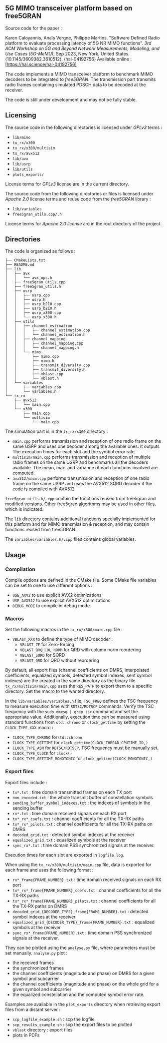 ## 5G MIMO transceiver platform based on free5GRAN

Source code for the paper :

Karen Caloyannis, Anaïs Vergne, Philippe Martins. "Software Defined 
Radio platform to evaluate processing latency of 5G NR MIMO 
functions". *3rd ACM Workshop on 5G and Beyond Network 
Measurements, Modeling, and Use Cases (5G-MeMU)*, Sep 2023, New York, United States. ⟨10.1145/3609382.3610512⟩. ⟨hal-04192756⟩
Available online : [https://hal.science/hal-04192756]



The code implements a MIMO transceiver platform to benchmark MIMO decoders to be integrated to *free5GRAN*.
The transmission part transmits radio frames containing simulated PDSCH data to
be decoded at the receiver.

The code is still under development and may not be fully stable.

## Licensing 

The source code in the following directories is licensed under *GPLv3* terms : 
- ```lib/mimo```
- ```tx_rx/x300```
- ```tx_rx/x300/multisim```
- ```tx_rx/avx512```
- ```lib/avx```
- ```lib/usrp```
- ```lib/utils```
- ```plots_exports/```

License terms for *GPLv3* license are in the current directory. 

The source code from the following directories or files is licensed under *Apache 2.0* license 
terms and reuse code from the *free5GRAN* library : 
- ```lib/variables```
- ```free5gran_utils.cpp/.h```

License terms for *Apache 2.0 license* are in the root directory 
of the project. 

## Directories

The code is organized as follows :

```
├── CMakeLists.txt
├── README.md
├── lib
│   ├── avx
│   │   └── avx_ops.h
│   ├── free5gran_utils.cpp
│   ├── free5gran_utils.h
│   ├── usrp
│   │   ├── usrp.cpp
│   │   ├── usrp.h
│   │   ├── usrp_b210.cpp
│   │   ├── usrp_b210.h
│   │   ├── usrp_x300.cpp
│   │   └── usrp_x300.h
│   ├── utils
│   │   ├── channel_estimation
│   │   │   ├── channel_estimation.cpp
│   │   │   └── channel_estimation.h
│   │   ├── channel_mapping
│   │   │   ├── channel_mapping.cpp
│   │   │   └── channel_mapping.h
│   │   └── mimo
│   │       ├── mimo.cpp
│   │       ├── mimo.h
│   │       ├── transmit_diversity.cpp
│   │       ├── transmit_diversity.h
│   │       ├── vblast.cpp
│   │       └── vblast.h
│   └── variables
│       ├── variables.cpp
│       └── variables.h
└── tx_rx
    ├── avx512
    │   └── main.cpp
    └── x300
        ├── main.cpp
        └── multisim
            └── main.cpp
```


The simulation part is in the `tx_rx/x300` directory :
- `main.cpp` performs transmission and reception of one radio frame
  on the same USRP and uses one decoder among the available ones. It outputs
  The execution times for each slot and the symbol error rate.
- `multisim/main.cpp` performs transmission and reception of multiple radio
  frames on the same USRP and benchmarks all the decoders available. The mean, max.
  and variance of each functions involved are computed.
- `avx512/main.cpp` performs transmission and reception of one radio frame
  on the same USRP and uses the AVX512 SQRD decoder if the code is compiled with AVX512.

`free5gran_utils.h/.cpp` contain the functions reused from free5gran and modified versions. 
Other free5gran algorithms may be used in other files, which is indicated.

The `lib` directory contains additional functions specially implemented for this platform
and for MIMO transmission & reception, and may contain functions reused from free5GRAN.

The `variables/variables.h/.cpp` files contains global variables.

## Usage

### Compilation

Compile options are defined in the CMake file. Some CMake file variables can be set to one to use
different options :
- `USE_AXV2` to use explicit AVX2 optimizations
- `USE_AVX512` to use explicit AVX512 optimizations
- `DEBUG_MODE` to compile in debug mode.

### Macros

Set the following macros in the `tx_rx/x300/main.cpp` file :
- `VBLAST_XXX` to define the type of MIMO decoder :
    - `VBLAST_ZF` for Zero-forcing
    - `VBLAST_QRQ_COL_NORM` for QRD with column norm reordering
    - `VBLAST_SQRD` for SQRD
    - `VBLAST_QRD` for QRD without reordering

By default, all export files (channel coefficients on DMRS, interpolated coefficients,
equalized symbols, detected symbol indexes, sent symbol indexes) are the created in the same directory
as the binary file. `tx_rx/multisim/main.cpp` uses the `RES_PATH` to export them to a specific directory. Set
the macro to the wanted directory.

In the `lib/variables/variables.h` file, `TSC_FREQ` defines the TSC frequency to measure
execution time with `RDTSC/RDTSCP` commands. Verify the TSC frequency with the `sudo dmesg | grep tsc` command and
set the appropriate value. Additionally, execution time can be measured using
standard functions from `std::chrono` or `clock_gettime` by setting the `CLOCK_TYPE_XXX` macro :
- `CLOCK_TYPE_CHRONO` for`std::chrono`
- `CLOCK_TYPE_GETTIME` for `clock_gettime(CLOCK_THREAD_CPUTIME_ID,)`
- `CLOCK_TYPE_ASM` for `RDTSC/RDTSCP`. TSC frequency must be manually set.
- `CLOCK_TYPE_CLOCK` for `clock()`
- `CLOCK_TYPE_GETTIME_MONOTONIC` for `clock_gettime(CLOCK_MONOTONIC,)`

### Export files

Export files include :
- `tx*.txt` : time domain transmitted frames on each TX port
- `non_encoded.txt` : the whole transmit buffer of constellation symbols
- `sending_buffer_symbol_indexes.txt` : the indexes of symbols in the sending buffer
- `rx*.txt` : time domain received signals on each RX port
- `tx*_rx*_coefs.txt` : channel coefficients for all the TX-RX paths
- `tx*_rx*_pilots.txt` : channel coefficients for all the TX-RX paths on DMRS
- `decoded_grid.txt` : detected symbol indexes at the receiver
- `equalized_grid.txt` : equalized symbols at the receiver
- `sync_rx*.txt` : time domain PSS synchronized signals at the receiver.

Execution times for each slot are exported in `logfile.log`. 

When using the `tx_rx/x300/multisim/main.cpp` file, data is exported for each frame and uses the following format :
- `rx*_frame{FRAME_NUMBER}.txt` : time domain received signals on each RX port
- `tx*_rx*_frame{FRAME_NUMBER}_coefs.txt` : channel coefficients for all the TX-RX paths
- `tx*_rx*_frame{FRAME_NUMBER}_pilots.txt` : channel coefficients for all the TX-RX paths on DMRS
- `decoded_grid_{DECODER_TYPE}_frame{FRAME_NUMBER}.txt` : detected symbol indexes at the receiver
- `equalized_grid_{DECODER_TYPE}_frame{FRAME_NUMBER}.txt` : equalized symbols at the receiver
- `sync_rx*_frame{FRAME_NUMBER}.txt` : time domain PSS synchronized signals at the receiver.

They can be plotted using the `analyse.py` file, where parameters must be set manually.
`analyse.py` plot :
- the received frames
- the synchronized frames
- the channel coefficients (magnitude and phase) on DMRS for a given symbol and subcarrier
- the channel coefficients (magnitude and phase) on the whole grid for a given symbol and subcarrier
- the equalized constellation and the computed symbol error rate.

Examples are available in the `plot_exports` directory when retrieving export files from a distant server : 
- `scp_logfile_example.sh` : scp the logfile 
- `scp_results_example.sh` : scp the export files to be plotted 
- `vblast` directory : export files 
- plots in PDFs 
